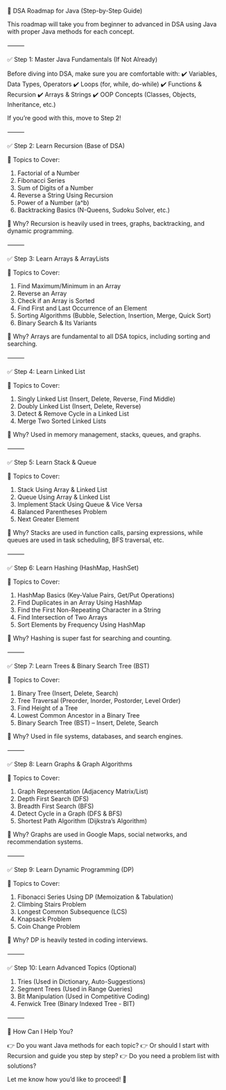 🚀 DSA Roadmap for Java (Step-by-Step Guide)

This roadmap will take you from beginner to advanced in DSA using Java with proper Java methods for each concept.

⸻

✅ Step 1: Master Java Fundamentals (If Not Already)

Before diving into DSA, make sure you are comfortable with:
✔️ Variables, Data Types, Operators
✔️ Loops (for, while, do-while)
✔️ Functions & Recursion
✔️ Arrays & Strings
✔️ OOP Concepts (Classes, Objects, Inheritance, etc.)

If you’re good with this, move to Step 2!

⸻

✅ Step 2: Learn Recursion (Base of DSA)

🔹 Topics to Cover:
1.	Factorial of a Number
2.	Fibonacci Series
3.	Sum of Digits of a Number
4.	Reverse a String Using Recursion
5.	Power of a Number (a^b)
6.	Backtracking Basics (N-Queens, Sudoku Solver, etc.)

📌 Why?
Recursion is heavily used in trees, graphs, backtracking, and dynamic programming.

⸻

✅ Step 3: Learn Arrays & ArrayLists

🔹 Topics to Cover:
1.	Find Maximum/Minimum in an Array
2.	Reverse an Array
3.	Check if an Array is Sorted
4.	Find First and Last Occurrence of an Element
5.	Sorting Algorithms (Bubble, Selection, Insertion, Merge, Quick Sort)
6.	Binary Search & Its Variants

📌 Why?
Arrays are fundamental to all DSA topics, including sorting and searching.

⸻

✅ Step 4: Learn Linked List

🔹 Topics to Cover:
1.	Singly Linked List (Insert, Delete, Reverse, Find Middle)
2.	Doubly Linked List (Insert, Delete, Reverse)
3.	Detect & Remove Cycle in a Linked List
4.	Merge Two Sorted Linked Lists

📌 Why?
Used in memory management, stacks, queues, and graphs.

⸻

✅ Step 5: Learn Stack & Queue

🔹 Topics to Cover:
1.	Stack Using Array & Linked List
2.	Queue Using Array & Linked List
3.	Implement Stack Using Queue & Vice Versa
4.	Balanced Parentheses Problem
5.	Next Greater Element

📌 Why?
Stacks are used in function calls, parsing expressions, while queues are used in task scheduling, BFS traversal, etc.

⸻

✅ Step 6: Learn Hashing (HashMap, HashSet)

🔹 Topics to Cover:
1.	HashMap Basics (Key-Value Pairs, Get/Put Operations)
2.	Find Duplicates in an Array Using HashMap
3.	Find the First Non-Repeating Character in a String
4.	Find Intersection of Two Arrays
5.	Sort Elements by Frequency Using HashMap

📌 Why?
Hashing is super fast for searching and counting.

⸻

✅ Step 7: Learn Trees & Binary Search Tree (BST)

🔹 Topics to Cover:
1.	Binary Tree (Insert, Delete, Search)
2.	Tree Traversal (Preorder, Inorder, Postorder, Level Order)
3.	Find Height of a Tree
4.	Lowest Common Ancestor in a Binary Tree
5.	Binary Search Tree (BST) – Insert, Delete, Search

📌 Why?
Used in file systems, databases, and search engines.

⸻

✅ Step 8: Learn Graphs & Graph Algorithms

🔹 Topics to Cover:
1.	Graph Representation (Adjacency Matrix/List)
2.	Depth First Search (DFS)
3.	Breadth First Search (BFS)
4.	Detect Cycle in a Graph (DFS & BFS)
5.	Shortest Path Algorithm (Dijkstra’s Algorithm)

📌 Why?
Graphs are used in Google Maps, social networks, and recommendation systems.

⸻

✅ Step 9: Learn Dynamic Programming (DP)

🔹 Topics to Cover:
1.	Fibonacci Series Using DP (Memoization & Tabulation)
2.	Climbing Stairs Problem
3.	Longest Common Subsequence (LCS)
4.	Knapsack Problem
5.	Coin Change Problem

📌 Why?
DP is heavily tested in coding interviews.

⸻

✅ Step 10: Learn Advanced Topics (Optional)
1.	Tries (Used in Dictionary, Auto-Suggestions)
2.	Segment Trees (Used in Range Queries)
3.	Bit Manipulation (Used in Competitive Coding)
4.	Fenwick Tree (Binary Indexed Tree - BIT)

⸻

💯 How Can I Help You?

👉 Do you want Java methods for each topic?
👉 Or should I start with Recursion and guide you step by step?
👉 Do you need a problem list with solutions?

Let me know how you’d like to proceed! 🚀